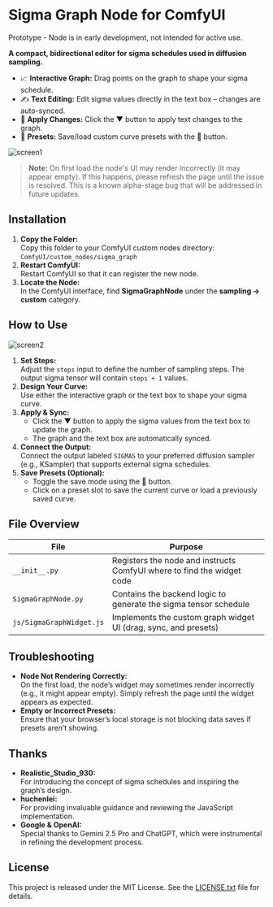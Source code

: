 # Sigma Graph Node for ComfyUI

Prototype - Node is in early development, not intended for active use. 

**A compact, bidirectional editor for sigma schedules used in diffusion sampling.**

- 📈 **Interactive Graph:** Drag points on the graph to shape your sigma schedule.
- ✍️ **Text Editing:** Edit sigma values directly in the text box – changes are auto-synced.
- 🔁 **Apply Changes:** Click the ▼ button to apply text changes to the graph.
- 💾 **Presets:** Save/load custom curve presets with the 💾 button.

![screen1](https://github.com/user-attachments/assets/5de063e7-8034-4827-b48e-308af790de91)

> **Note:** On first load the node's UI may render incorrectly (it may appear empty). If this happens, please refresh the page until the issue is resolved. This is a known alpha-stage bug that will be addressed in future updates.

## Installation

1. **Copy the Folder:**  
   Copy this folder to your ComfyUI custom nodes directory:  
   `ComfyUI/custom_nodes/sigma_graph`
2. **Restart ComfyUI:**  
   Restart ComfyUI so that it can register the new node.
3. **Locate the Node:**  
   In the ComfyUI interface, find **SigmaGraphNode** under the **sampling → custom** category.

## How to Use

![screen2](https://github.com/user-attachments/assets/571a47bb-d376-48c2-9bdc-0a70eec291ea)

1. **Set Steps:**  
   Adjust the `steps` input to define the number of sampling steps. The output sigma tensor will contain `steps + 1` values.
2. **Design Your Curve:**  
   Use either the interactive graph or the text box to shape your sigma curve.
3. **Apply & Sync:**  
   - Click the ▼ button to apply the sigma values from the text box to update the graph.
   - The graph and the text box are automatically synced.
4. **Connect the Output:**  
   Connect the output labeled `SIGMAS` to your preferred diffusion sampler (e.g., KSampler) that supports external sigma schedules.
5. **Save Presets (Optional):**  
   - Toggle the save mode using the 💾 button.
   - Click on a preset slot to save the current curve or load a previously saved curve.

## File Overview

| File                     | Purpose                                                   |
|--------------------------|-----------------------------------------------------------|
| `__init__.py`            | Registers the node and instructs ComfyUI where to find the widget code  |
| `SigmaGraphNode.py`      | Contains the backend logic to generate the sigma tensor schedule  |
| `js/SigmaGraphWidget.js` | Implements the custom graph widget UI (drag, sync, and presets)       |

## Troubleshooting

- **Node Not Rendering Correctly:**  
  On the first load, the node’s widget may sometimes render incorrectly (e.g., it might appear empty). Simply refresh the page until the widget appears as expected.
- **Empty or Incorrect Presets:**  
  Ensure that your browser’s local storage is not blocking data saves if presets aren’t showing.

## Thanks

- **Realistic_Studio_930:**  
  For introducing the concept of sigma schedules and inspiring the graph’s design.
- **huchenlei:**  
  For providing invaluable guidance and reviewing the JavaScript implementation.
- **Google & OpenAI:**  
  Special thanks to Gemini 2.5 Pro and ChatGPT, which were instrumental in refining the development process.

## License

This project is released under the MIT License. See the [LICENSE.txt](LICENSE.txt) file for details.
